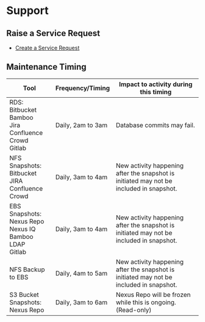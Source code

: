 # Support

## Raise a Service Request

- [Create a Service Request](https://jira.ship.gov.sg/servicedesk/customer/portal/11)

## Maintenance Timing


| Tool | Frequency/Timing | Impact to activity during this timing |
| --- | --- | --- |
| RDS: </br>Bitbucket</br>Bamboo</br>Jira</br>Confluence</br>Crowd </br>Gitlab | Daily, 2am to 3am |Database commits may fail. |
| NFS Snapshots: </br>Bitbucket </br>JIRA </br>Confluence </br>Crowd | Daily, 3am to 4am |New activity happening after the snapshot is initiated may not be included in snapshot. |
| EBS Snapshots:</br> Nexus Repo </br>Nexus IQ </br>Bamboo </br>LDAP </br>Gitlab | Daily, 3am to 4am | New activity happening after the snapshot is initiated may not be included in snapshot. |
| NFS Backup to EBS | Daily, 4am to 5am | New activity happening after the snapshot is initiated may not be included in snapshot. |
| S3 Bucket Snapshots: </br> Nexus Repo | Daily, 3am to 6am | Nexus Repo will be frozen while this is ongoing. (Read-only) |